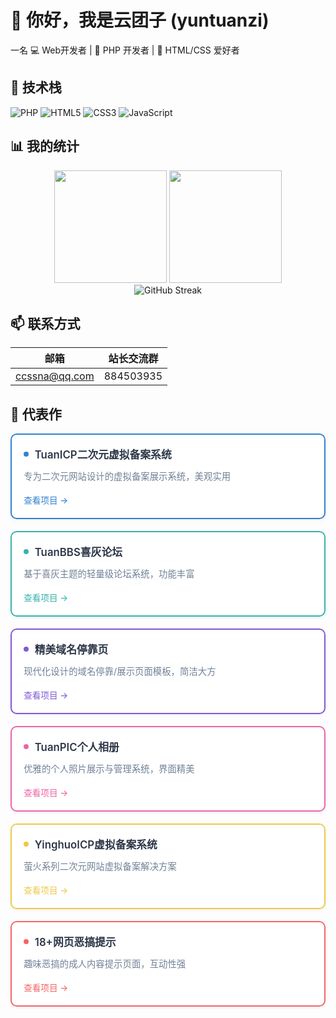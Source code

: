 # 👋 你好，我是云团子 (yuntuanzi)

一名
💻 Web开发者 | 🐘 PHP 开发者 | 🎨 HTML/CSS 爱好者

## 🚀 技术栈

![PHP](https://img.shields.io/badge/PHP-777BB4?style=for-the-badge&logo=php&logoColor=white)
![HTML5](https://img.shields.io/badge/HTML5-E34F26?style=for-the-badge&logo=html5&logoColor=white)
![CSS3](https://img.shields.io/badge/CSS3-1572B6?style=for-the-badge&logo=css3&logoColor=white)
![JavaScript](https://img.shields.io/badge/JavaScript-F7DF1E?style=for-the-badge&logo=javascript&logoColor=black)

## 📊 我的统计

<div align="center">
  <img height="180em" src="https://github-readme-stats.vercel.app/api?username=yuntuanzi&show_icons=true&theme=radical&include_all_commits=true&count_private=true"/>
  <img height="180em" src="https://github-readme-stats.vercel.app/api/top-langs/?username=yuntuanzi&layout=compact&langs_count=7&theme=radical"/>
</div>

<div align="center">
  <img src="https://github-readme-streak-stats.herokuapp.com/?user=yuntuanzi&theme=radical" alt="GitHub Streak" />
</div>

## 📫 联系方式

| 邮箱 | 站长交流群 |
|------|------------|
| ccssna@qq.com | 884503935 |


## 🌟 代表作
<div style="display: grid; grid-template-columns: repeat(auto-fill, minmax(280px, 1fr)); gap: 1.2rem; margin-top: 1rem;"><!-- TuanICP二次元虚拟备案系统 --><a href="https://github.com/yuntuanzi/TuanICP" target="_blank" style="text-decoration: none; color: #2d3748;"><div style="background: #ffffff; border-radius: 10px; padding: 1.2rem; border: 2px solid #3182ce; transition: all 0.3s ease; box-shadow: 0 2px 4px rgba(0,0,0,0.05);"><div style="display: flex; align-items: center; margin-bottom: 0.8rem;"><div style="width: 8px; height: 8px; border-radius: 50%; background: #3182ce; margin-right: 0.6rem;"></div><span style="font-weight: 600; font-size: 1.05rem;">TuanICP二次元虚拟备案系统</span></div><p style="color: #718096; font-size: 0.9rem; margin: 0; line-height: 1.5;">专为二次元网站设计的虚拟备案展示系统，美观实用</p><div style="margin-top: 1rem; display: inline-block; font-size: 0.85rem; color: #3182ce; font-weight: 500;">查看项目 →</div></div></a>
<a href="https://github.com/yuntuanzi/TuanBBS" target="_blank" style="text-decoration: none; color: #2d3748;"><div style="background: #ffffff; border-radius: 10px; padding: 1.2rem; border: 2px solid #38b2ac; transition: all 0.3s ease; box-shadow: 0 2px 4px rgba(0,0,0,0.05);"><div style="display: flex; align-items: center; margin-bottom: 0.8rem;"><div style="width: 8px; height: 8px; border-radius: 50%; background: #38b2ac; margin-right: 0.6rem;"></div><span style="font-weight: 600; font-size: 1.05rem;">TuanBBS喜灰论坛</span></div><p style="color: #718096; font-size: 0.9rem; margin: 0; line-height: 1.5;">基于喜灰主题的轻量级论坛系统，功能丰富</p><div style="margin-top: 1rem; display: inline-block; font-size: 0.85rem; color: #38b2ac; font-weight: 500;">查看项目 →</div></div></a>
<a href="https://github.com/yuntuanzi/Domain-Parking" target="_blank" style="text-decoration: none; color: #2d3748;"><div style="background: #ffffff; border-radius: 10px; padding: 1.2rem; border: 2px solid #805ad5; transition: all 0.3s ease; box-shadow: 0 2px 4px rgba(0,0,0,0.05);"><div style="display: flex; align-items: center; margin-bottom: 0.8rem;"><div style="width: 8px; height: 8px; border-radius: 50%; background: #805ad5; margin-right: 0.6rem;"></div><span style="font-weight: 600; font-size: 1.05rem;">精美域名停靠页</span></div><p style="color: #718096; font-size: 0.9rem; margin: 0; line-height: 1.5;">现代化设计的域名停靠/展示页面模板，简洁大方</p><div style="margin-top: 1rem; display: inline-block; font-size: 0.85rem; color: #805ad5; font-weight: 500;">查看项目 →</div></div></a>
<a href="https://github.com/yuntuanzi/TuanPic" target="_blank" style="text-decoration: none; color: #2d3748;"><div style="background: #ffffff; border-radius: 10px; padding: 1.2rem; border: 2px solid #ed64a6; transition: all 0.3s ease; box-shadow: 0 2px 4px rgba(0,0,0,0.05);"><div style="display: flex; align-items: center; margin-bottom: 0.8rem;"><div style="width: 8px; height: 8px; border-radius: 50%; background: #ed64a6; margin-right: 0.6rem;"></div><span style="font-weight: 600; font-size: 1.05rem;">TuanPIC个人相册</span></div><p style="color: #718096; font-size: 0.9rem; margin: 0; line-height: 1.5;">优雅的个人照片展示与管理系统，界面精美</p><div style="margin-top: 1rem; display: inline-block; font-size: 0.85rem; color: #ed64a6; font-weight: 500;">查看项目 →</div></div></a>
<a href="https://github.com/yuntuanzi/YinghuoICP" target="_blank" style="text-decoration: none; color: #2d3748;"><div style="background: #ffffff; border-radius: 10px; padding: 1.2rem; border: 2px solid #ecc94b; transition: all 0.3s ease; box-shadow: 0 2px 4px rgba(0,0,0,0.05);"><div style="display: flex; align-items: center; margin-bottom: 0.8rem;"><div style="width: 8px; height: 8px; border-radius: 50%; background: #ecc94b; margin-right: 0.6rem;"></div><span style="font-weight: 600; font-size: 1.05rem;">YinghuoICP虚拟备案系统</span></div><p style="color: #718096; font-size: 0.9rem; margin: 0; line-height: 1.5;">萤火系列二次元网站虚拟备案解决方案</p><div style="margin-top: 1rem; display: inline-block; font-size: 0.85rem; color: #ecc94b; font-weight: 500;">查看项目 →</div></div></a>
<a href="https://github.com/yuntuanzi/18Warn" target="_blank" style="text-decoration: none; color: #2d3748;"><div style="background: #ffffff; border-radius: 10px; padding: 1.2rem; border: 2px solid #f56565; transition: all 0.3s ease; box-shadow: 0 2px 4px rgba(0,0,0,0.05);"><div style="display: flex; align-items: center; margin-bottom: 0.8rem;"><div style="width: 8px; height: 8px; border-radius: 50%; background: #f56565; margin-right: 0.6rem;"></div><span style="font-weight: 600; font-size: 1.05rem;">18+网页恶搞提示</span></div><p style="color: #718096; font-size: 0.9rem; margin: 0; line-height: 1.5;">趣味恶搞的成人内容提示页面，互动性强</p><div style="margin-top: 1rem; display: inline-block; font-size: 0.85rem; color: #f56565; font-weight: 500;">查看项目 →</div></div></a></div>
